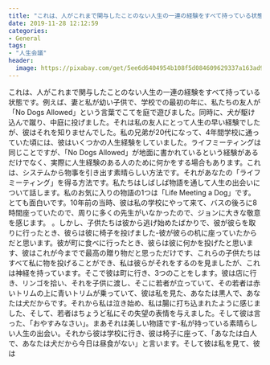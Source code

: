 ```yaml
---
title: "これは、人がこれまで関与したことのない人生の一連の経験をすべて持っている状態です。"
date: 2019-11-28 12:12:59
categories:
- General
tags:
- "人生会議"
header:
  image: https://pixabay.com/get/5ee6d6404954b108f5d084609629337a163ad9ed504c704c722b72d59748c258_1280.jpg
---
```


これは、人がこれまで関与したことのない人生の一連の経験をすべて持っている状態です。例えば、妻と私が幼い子供で、学校での最初の年に、私たちの友人が「No Dogs Allowed」という言葉でこてを庭で遊びました。同時に、犬が駆け込んで蹴り、中庭に投げました。それは私の友人にとって人生の早い経験でしたが、彼はそれを知りませんでした。私の兄弟が20代になって、4年間学校に通っていた頃には、彼はいくつかの人生経験をしていました。ライフミーティングは同じことですが、「No Dogs Allowed」が地面に書かれているという経験があるだけでなく、実際に人生経験のある人のために何かをする場合もあります。これは、システムから物事を引き出す素晴らしい方法です。それがあなたの「ライフミーティング」を得る方法です。私たちはしばしば物語を通して人生の出会いについて話します。私のお気に入りの物語の1つは「Life Meeting a Dog」です。とても面白いです。10年前の当時、彼は私の学校にやって来て、バスの後ろに8時間座っていたので、周りに多くの先生がいなかったので、ジョンに大きな敬意を感じます。 。しかし、子供たちは彼から逃げ始めたばかりで、彼が彼らを取りに行ったとき、彼らは彼に椅子を投げました-彼が彼らの机に座っていたからだと思います。彼が町に食べに行ったとき、彼らは彼に何かを投げたと思います、彼はこれが今までで最高の贈り物だと思っただけです、これらの子供たちはすべて私に物を投げることができ、私は彼らがそれをするのを見ましたが、これは神経を持っています。そこで彼は町に行き、3つのことをします。彼は店に行き、リンゴを拾い、それを子供に渡し、そこに若者が立っていて、その若者は赤いトリムの上に青いトリムが乗っていて、彼は私を見た、あなたは黒人で、あなたは犬だからです。それから私は泣き始め、私は腸に打ち込まれたように感じました、そして、若者はちょうど私にその失望の表情を与えました。そして彼は言った、「おやすみなさい」。まあそれは美しい物語です-私が持っている素晴らしい人生の出会い。それから彼は学校に行き、彼は椅子に座って、「あなたは白人で、あなたは犬だから今日は昼食がない」と言います。そして彼は私を見て、彼は
